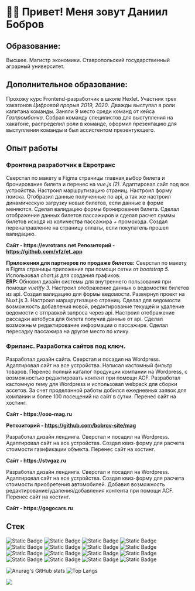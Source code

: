 # 👨‍💻 Привет! Меня зовут Даниил Бобров 
## Образование:
Высшее. Магистр экономики. Ставропольский государственный аграрный университет.
## Дополнительное образование:
Прохожу курс Frontend-разработчик в школе Hexlet. Участник трех хакатонов _Цифровой прорыв 2019, 2020_. Дважды выступал в роли капитана команды. Заняли 9 место среди команд от кейса _Газпромбанка_. Собрал команду специлистов для выступления на хакатоне, распределил роли в команде, оформил презентацию для выступления команды и был ассистентом презентующего.
## Опыт работы
### Фронтенд разработчик в Евротранс 
Сверстал по макету в Figma страницы главная,выбор билета и бронирование билета и перенес на _vue.js (2)._ Адаптировал сайт под все устройства. Настроил маршрутизацию страниц. Настроил форму поиска. Отобразил данные полученные по api, а так же настроил динамическую загрузку новых билетов, если данные в форме меняются. Сделал валидацию формы бронирования билета. Сделал отображение данных билетов пассажиров и сделал расчет суммы билетов исходя из количества пассажира + промокода. Создал перенаправление на страницу оплаты, если покупатель прошел валидацию.

__Сайт - https://evrotrans.net__
__Репозиторий - https://github.com/vfz/et_app__ 

__Приложения для партнеров по продаже билетов:__ Сверстал по макету в Figma страницы приложения при помощи сетки от _bootstrap 5._ Использовал _chart.js_ для создания графиков. <br>
__ERP:__ Обновил дизайн системы для внутреннего пользования при помощи _vuetify 3._ Настроил отображение данных о ведомостях билетов из api. Создал валидацию для формы ведомости. Развернул проект на Nuxt.js 3. Настроил маршрутизацию страниц. Сделал для ведомости возможность добавления новой, редактирование текущей и удаление ведомости с отправкой запроса через api. Настроил отображение рассадки автобуса для билета получив данные от api. Сделал возможным редактирование информации о пассажире. Сделал пересадку пассажира на другое место по клику. <br>
### Фриланс. Разработка сайтов под ключ.

Разработал дизайн сайта. Сверстал и посадил на Wordpress. Адаптировал сайт на все устройства. Написал кастомный фильтр товаров. Перенес полный каталог продукции компании на Wordpress, с возможностью редактировать контент при помощи ACF. Разработал кастомную тему для Wordpress и использовал webpack для сборки ассетов. За счет проделанной работы добился ежедневных заявок для компании и более 100 посещений на сайт в сутки. Перенес сайт на хостинг.

__Сайт - https://ooo-mag.ru__ 

__Репозиторий - https://github.com/bobrov-site/mag__ 

Разработал дизайн лендинга. Сверстал и посадил на Wordpress. Адаптировал сайт на все устройства. Создал квиз-форму для расчета стоимости газификации объекта. Перенес сайт на хостинг.

__Сайт - https://stvgaz.ru__

Разработал дизайн лендинга. Сверстал и посадил на Wordpress. Адаптировал сайт на все устройства. Создал квиз-форму для расчета стоимости приобретения автомобилей. Добавил возможность редактирование/удаления/добавления контента при помощи ACF. Перенес сайт на хостинг.

__Сайт - https://gogocars.ru__

## Стек

![Static Badge](https://img.shields.io/badge/vue.js-black?style=%20flat&logo=vue.js)
![Static Badge](https://img.shields.io/badge/nuxt.js-black?style=%20flat&logo=nuxtdotjs)
![Static Badge](https://img.shields.io/badge/vuetify-black?style=%20flat&logo=vuetify)
![Static Badge](https://img.shields.io/badge/bootstrap-black?style=%20flat&logo=bootstrap)
![Static Badge](https://img.shields.io/badge/git-black?style=%20flat&logo=git)
![Static Badge](https://img.shields.io/badge/javascript-black?style=%20flat&logo=javascript)
![Static Badge](https://img.shields.io/badge/css-black?style=%20flat&logo=css3)
![Static Badge](https://img.shields.io/badge/wordpress-black?style=%20flat&logo=wordpress)
![Static Badge](https://img.shields.io/badge/figma-black?style=%20flat&logo=figma)
![Static Badge](https://img.shields.io/badge/axios-black?style=%20flat&logo=axios)
![Static Badge](https://img.shields.io/badge/html-black?style=%20flat&logo=html5)
![Static Badge](https://img.shields.io/badge/vite-black?style=%20flat&logo=vite)
![Static Badge](https://img.shields.io/badge/webpack-black?style=%20flat&logo=webpack)
![Static Badge](https://img.shields.io/badge/jest-black?style=%20flat&logo=jest)
![Static Badge](https://img.shields.io/badge/scss-black?style=%20flat&logo=sass)
![Static Badge](https://img.shields.io/badge/jquery-black?style=%20flat&logo=jQuery)

![Anurag's GitHub stats](https://github-readme-stats.vercel.app/api?username=bobrov-site&hide=contribs,prs)
![Top Langs](https://github-readme-stats.vercel.app/api/top-langs/?username=bobrov-site&layout=compact)

<a href="https://visitcount.itsvg.in">
  <img src="https://visitcount.itsvg.in/api?id=bobrov-site&label=Profile%20Views&color=3&icon=5&pretty=false" />
</a>
